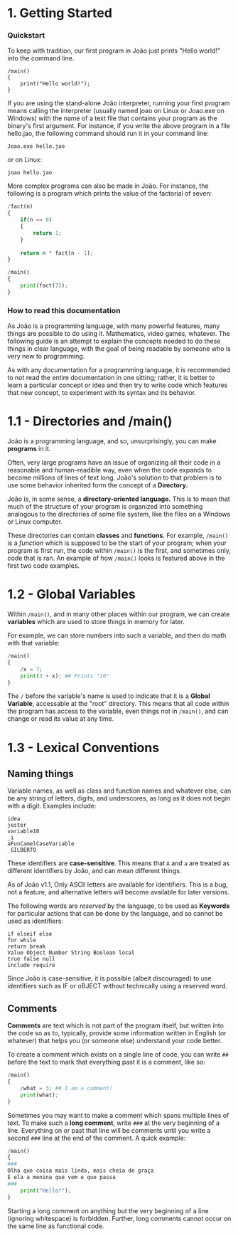 # 1. Getting Started

### Quickstart

To keep with tradition, our first program in João just prints "Hello world!" into the command line.

```dm
/main()
{
	print("Hello world!");
}
```

If you are using the stand-alone João interpreter, running your first program means calling the interpreter (usually named joao on Linux or Joao.exe on Windows) with the name of a text file that contains your program as the binary's first argument. For instance, if you write the above program in a file hello.jao, the following command should run it in your command line:

```
Joao.exe hello.jao
```

or on Linux:

```
joao hello.jao
```

More complex programs can also be made in João. For instance, the following is a program which prints the value of the factorial of seven:

```python
/fact(n)
{
	if(n == 0)
	{
		return 1;
	}
	
	return n * fact(n - 1);
}

/main()
{
	print(fact(7));
}
```

### How to read this documentation

As João is a programming language, with many powerful features, many things are possible to do using it. Mathematics, video games, whatever. The following guide is an attempt to explain the concepts needed to do these things in clear language, with the goal of being readable by someone who is very new to programming.

As with any documentation for a programming language, it is recommended to not read the entire documentation in one sitting; rather, it is better to learn a particular concept or idea and then try to write code which features that new concept, to experiment with its syntax and its behavior.


# 1.1 - Directories and /main()

João is a programming language, and so, unsurprisingly, you can make **programs** in it.

Often, very large programs have an issue of organizing all their code in a reasonable and human-readible way, even when the code expands to become millions of lines of text long. João's solution to that problem is to use some behavior inherited form the concept of a **Directory.**

João is, in some sense, a **directory-oriented language.** This is to mean that much of the structure of your program is organized into something analogous to the directories of some file system, like the files on a Windows or Linux computer.

These directories can contain **classes** and **functions**. For example, ``/main()`` is a *function* which is supposed to be the start of your program; when your program is first run, the code within ``/main()`` is the first, and sometimes only, code that is ran. An example of how ``/main()`` looks is featured above in the first two code examples.

# 1.2 - Global Variables

Within ``/main()``, and in many other places within our program, we can create **variables** which are used to store things in memory for later.

For example, we can store numbers into such a variable, and then do math with that variable:

```python
/main()
{
    /x = 7;
    print(3 + x); ## Prints "10"
}
```

The ``/`` before the variable's name is used to indicate that it is a **Global Variable**, accessable at the "root" directory. This means that all code within the program has access to the variable, even things not in ``/main()``, and can change or read its value at any time.

# 1.3 - Lexical Conventions

## Naming things

Variable names, as well as class and function names and whatever else, can be any string of letters, digits, and underscores, as long as it does not begin with a digit. Examples include:

```
idea
jester
variable10
_i
aFunCamelCaseVariable
_GILBERTO
```

These identifiers are **case-sensitive**. This means that ``A`` and ``a`` are treated as different identifiers by João, and can mean different things.

As of João v1.1, Only ASCII letters are available for identifiers. This is a bug, not a feature, and alternative letters will become available for later versions.

The following words are *reserved* by the language, to be used as **Keywords** for particular actions that can be done by the language, and so cannot be used as identifiers:

```
if elseif else
for while
return break
Value Object Number String Boolean local
true false null
include require
```

Since João is case-sensitive, it is possible (albeit discouraged) to use identifiers such as IF or oBJECT without technically using a reserved word.

## Comments

**Comments** are text which is not part of the program itself, but written into the code so as to, typically, provide some information written in English (or whatever) that helps you (or someone else) understand your code better.

To create a comment which exists on a single line of code, you can write ``##`` before the text to mark that everything past it is a comment, like so:

```python
/main()
{
	/what = 3; ## I am a comment!
	print(what);
}
```

Sometimes you may want to make a comment which spans multiple lines of text. To make such a **long comment**, write ``###`` at the very beginning of a line. Everything on or past that line will be comments until you write a second ``###`` line at the end of the comment. A quick example:

```python
/main()
{
###
Olha que coisa mais linda, mais cheia de graça
É ela a menina que vem e que passa
###
	print("Hello!");
}
```

Starting a long comment on anything but the very beginning of a line (ignoring whitespace) is forbidden. Further, long comments cannot occur on the same line as functional code.
